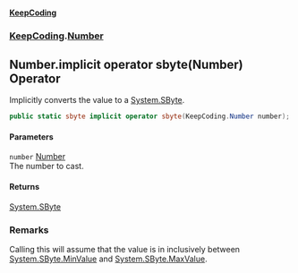 #### [KeepCoding](index.md 'index')
### [KeepCoding](KeepCoding.md 'KeepCoding').[Number](KeepCoding_Number.md 'KeepCoding.Number')
## Number.implicit operator sbyte(Number) Operator
Implicitly converts the value to a [System.SByte](https://docs.microsoft.com/en-us/dotnet/api/System.SByte 'System.SByte').  
```csharp
public static sbyte implicit operator sbyte(KeepCoding.Number number);
```
#### Parameters
<a name='KeepCoding_Number_op_Implicitsbyte(KeepCoding_Number)_number'></a>
`number` [Number](KeepCoding_Number.md 'KeepCoding.Number')  
The number to cast.
  
#### Returns
[System.SByte](https://docs.microsoft.com/en-us/dotnet/api/System.SByte 'System.SByte')  
### Remarks
Calling this will assume that the value is in inclusively between [System.SByte.MinValue](https://docs.microsoft.com/en-us/dotnet/api/System.SByte.MinValue 'System.SByte.MinValue') and [System.SByte.MaxValue](https://docs.microsoft.com/en-us/dotnet/api/System.SByte.MaxValue 'System.SByte.MaxValue').  
